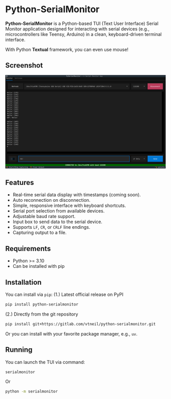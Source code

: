 # Python-SerialMonitor

**Python-SerialMonitor** is a Python-based TUI (Text User Interface) Serial Monitor application designed for interacting with serial devices (e.g., microcontrollers like Teensy, Arduino) in a clean, keyboard-driven terminal interface.

With Python **Textual** framework, you can even use mouse!

## Screenshot

![screenshot](docs/Screenshot_20250525_202637.png)

## Features

- Real-time serial data display with timestamps (coming soon).
- Auto reconnection on disconnection.
- Simple, responsive interface with keyboard shortcuts.
- Serial port selection from available devices.
- Adjustable baud rate support.
- Input box to send data to the serial device.
- Supports `LF`, `CR`, or `CRLF` line endings.
- Capturing output to a file.

## Requirements

- Python >= 3.10
- Can be installed with pip

## Installation

You can install via `pip`:
(1.) Latest official release on PyPI
```bash
pip install python-serialmonitor
```
(2.) Directly from the git repository
```bash
pip install git+https://gitlab.com/vtneil/python-serialmonitor.git
```
Or you can install with your favorite package manager, e.g., `uv`.

## Running

You can launch the TUI via command:

```bash
serialmonitor
```
Or
```bash
python -m serialmonitor
```